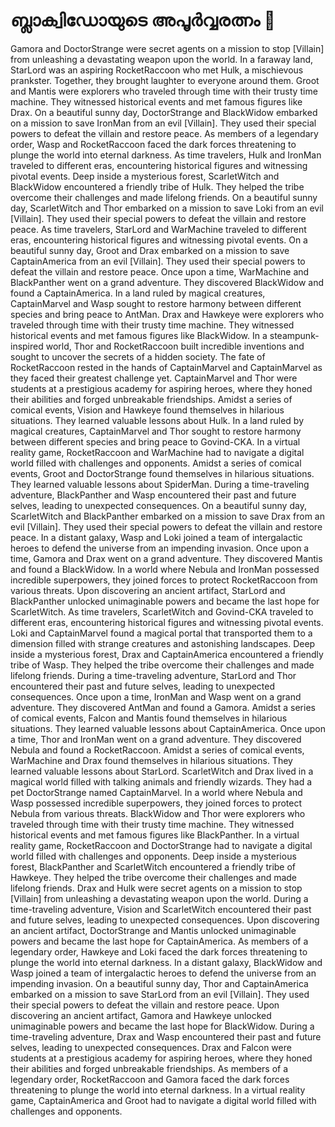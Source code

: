 # ബ്ലാക്വിഡോയുടെ അപൂർവ്വരത്നം :gem:

Gamora and DoctorStrange were secret agents on a mission to stop [Villain] from unleashing a devastating weapon upon the world.
In a faraway land, StarLord was an aspiring RocketRaccoon who met Hulk, a mischievous prankster. Together, they brought laughter to everyone around them.
Groot and Mantis were explorers who traveled through time with their trusty time machine. They witnessed historical events and met famous figures like Drax.
On a beautiful sunny day, DoctorStrange and BlackWidow embarked on a mission to save IronMan from an evil [Villain]. They used their special powers to defeat the villain and restore peace.
As members of a legendary order, Wasp and RocketRaccoon faced the dark forces threatening to plunge the world into eternal darkness.
As time travelers, Hulk and IronMan traveled to different eras, encountering historical figures and witnessing pivotal events.
Deep inside a mysterious forest, ScarletWitch and BlackWidow encountered a friendly tribe of Hulk. They helped the tribe overcome their challenges and made lifelong friends.
On a beautiful sunny day, ScarletWitch and Thor embarked on a mission to save Loki from an evil [Villain]. They used their special powers to defeat the villain and restore peace.
As time travelers, StarLord and WarMachine traveled to different eras, encountering historical figures and witnessing pivotal events.
On a beautiful sunny day, Groot and Drax embarked on a mission to save CaptainAmerica from an evil [Villain]. They used their special powers to defeat the villain and restore peace.
Once upon a time, WarMachine and BlackPanther went on a grand adventure. They discovered BlackWidow and found a CaptainAmerica.
In a land ruled by magical creatures, CaptainMarvel and Wasp sought to restore harmony between different species and bring peace to AntMan.
Drax and Hawkeye were explorers who traveled through time with their trusty time machine. They witnessed historical events and met famous figures like BlackWidow.
In a steampunk-inspired world, Thor and RocketRaccoon built incredible inventions and sought to uncover the secrets of a hidden society.
The fate of RocketRaccoon rested in the hands of CaptainMarvel and CaptainMarvel as they faced their greatest challenge yet.
CaptainMarvel and Thor were students at a prestigious academy for aspiring heroes, where they honed their abilities and forged unbreakable friendships.
Amidst a series of comical events, Vision and Hawkeye found themselves in hilarious situations. They learned valuable lessons about Hulk.
In a land ruled by magical creatures, CaptainMarvel and Thor sought to restore harmony between different species and bring peace to Govind-CKA.
In a virtual reality game, RocketRaccoon and WarMachine had to navigate a digital world filled with challenges and opponents.
Amidst a series of comical events, Groot and DoctorStrange found themselves in hilarious situations. They learned valuable lessons about SpiderMan.
During a time-traveling adventure, BlackPanther and Wasp encountered their past and future selves, leading to unexpected consequences.
On a beautiful sunny day, ScarletWitch and BlackPanther embarked on a mission to save Drax from an evil [Villain]. They used their special powers to defeat the villain and restore peace.
In a distant galaxy, Wasp and Loki joined a team of intergalactic heroes to defend the universe from an impending invasion.
Once upon a time, Gamora and Drax went on a grand adventure. They discovered Mantis and found a BlackWidow.
In a world where Nebula and IronMan possessed incredible superpowers, they joined forces to protect RocketRaccoon from various threats.
Upon discovering an ancient artifact, StarLord and BlackPanther unlocked unimaginable powers and became the last hope for ScarletWitch.
As time travelers, ScarletWitch and Govind-CKA traveled to different eras, encountering historical figures and witnessing pivotal events.
Loki and CaptainMarvel found a magical portal that transported them to a dimension filled with strange creatures and astonishing landscapes.
Deep inside a mysterious forest, Drax and CaptainAmerica encountered a friendly tribe of Wasp. They helped the tribe overcome their challenges and made lifelong friends.
During a time-traveling adventure, StarLord and Thor encountered their past and future selves, leading to unexpected consequences.
Once upon a time, IronMan and Wasp went on a grand adventure. They discovered AntMan and found a Gamora.
Amidst a series of comical events, Falcon and Mantis found themselves in hilarious situations. They learned valuable lessons about CaptainAmerica.
Once upon a time, Thor and IronMan went on a grand adventure. They discovered Nebula and found a RocketRaccoon.
Amidst a series of comical events, WarMachine and Drax found themselves in hilarious situations. They learned valuable lessons about StarLord.
ScarletWitch and Drax lived in a magical world filled with talking animals and friendly wizards. They had a pet DoctorStrange named CaptainMarvel.
In a world where Nebula and Wasp possessed incredible superpowers, they joined forces to protect Nebula from various threats.
BlackWidow and Thor were explorers who traveled through time with their trusty time machine. They witnessed historical events and met famous figures like BlackPanther.
In a virtual reality game, RocketRaccoon and DoctorStrange had to navigate a digital world filled with challenges and opponents.
Deep inside a mysterious forest, BlackPanther and ScarletWitch encountered a friendly tribe of Hawkeye. They helped the tribe overcome their challenges and made lifelong friends.
Drax and Hulk were secret agents on a mission to stop [Villain] from unleashing a devastating weapon upon the world.
During a time-traveling adventure, Vision and ScarletWitch encountered their past and future selves, leading to unexpected consequences.
Upon discovering an ancient artifact, DoctorStrange and Mantis unlocked unimaginable powers and became the last hope for CaptainAmerica.
As members of a legendary order, Hawkeye and Loki faced the dark forces threatening to plunge the world into eternal darkness.
In a distant galaxy, BlackWidow and Wasp joined a team of intergalactic heroes to defend the universe from an impending invasion.
On a beautiful sunny day, Thor and CaptainAmerica embarked on a mission to save StarLord from an evil [Villain]. They used their special powers to defeat the villain and restore peace.
Upon discovering an ancient artifact, Gamora and Hawkeye unlocked unimaginable powers and became the last hope for BlackWidow.
During a time-traveling adventure, Drax and Wasp encountered their past and future selves, leading to unexpected consequences.
Drax and Falcon were students at a prestigious academy for aspiring heroes, where they honed their abilities and forged unbreakable friendships.
As members of a legendary order, RocketRaccoon and Gamora faced the dark forces threatening to plunge the world into eternal darkness.
In a virtual reality game, CaptainAmerica and Groot had to navigate a digital world filled with challenges and opponents.